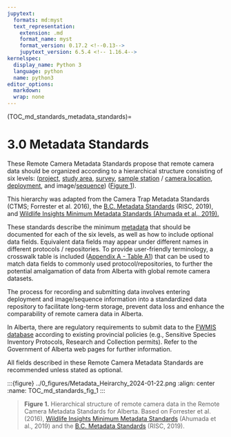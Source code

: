 ```yaml
---
jupytext:
  formats: md:myst
  text_representation:
    extension: .md
    format_name: myst
    format_version: 0.17.2 <!--0.13-->
    jupytext_version: 6.5.4 <!-- 1.16.4-->
kernelspec:
  display_name: Python 3
  language: python
  name: python3
editor_options: 
  markdown: 
  wrap: none
---
```

<style>
  .bd-main .bd-content .bd-article-container {
      max-width: 80%;  /* default is 60em */
    }
</style>
(TOC_md_standards_metadata_standards)=
# 3.0 Metadata Standards

These Remote Camera Metadata Standards propose that remote camera data should be organized according to a hierarchical structure consisting of six levels: ([project](#project), [study area](#study_area), [survey](#survey), [sample station](#sample_station) / [camera location](#camera_location), [deployment](#deployment), and image/[sequence](#sequence)) ([Figure 1](#TOC_md_standards_fig_1)).

This hierarchy was adapted from the Camera Trap Metadata Standards (CTMS; Forrester et al. 2016), the [B.C. Metadata Standards](https://www2.gov.bc.ca/assets/gov/environment/natural-resource-stewardship/nr-laws-policy/risc/wcmp_v1.pdf) (RISC, 2019), and [Wildlife Insights Minimum Metadata Standards (Ahumada et al., 2019).](https://docs.google.com/spreadsheets/d/1Jg-WybmVeGlWGrbPpwuwJCgranOV1r3M_LrzELttfK0/edit#gid=412365965)

These standards describe the minimum [metadata](#metadata) that should be documented for each of the six levels, as well as how to include optional data fields. Equivalent data fields may appear under different names in different protocols / repositories. To provide user-friendly terminology, a crosswalk table is included ([Appendix A - Table A1](/2_metadata-standards/2_13.0_AppendixA.md#TOC_md_standards_table_a1)) that can be used to match data fields to commonly used protocol/repositories, to further the potential amalgamation of data from Alberta with global remote camera datasets.

The process for recording and submitting data involves entering deployment and image/sequence information into a standardized data repository to facilitate long-term storage, prevent data loss and enhance the comparability of remote camera data in Alberta.

In Alberta, there are regulatory requirements to submit data to the [FWMIS database](https://www.alberta.ca/fisheries-and-wildlife-management-information-system-overview.aspx) according to existing provincial policies (e.g., Sensitive Species Inventory Protocols, Research and Collection permits). Refer to the Government of Alberta web pages for further information.

All fields described in these Remote Camera Metadata Standards are recommended unless stated as optional.

:::{figure} ../0_figures/Metadata_Heirarchy_2024-01-22.png
:align: center
:name: TOC_md_standards_fig_1
:::

> **Figure 1.** Hierarchical structure of remote camera data in the Remote Camera Metadata Standards for Alberta. Based on Forrester et al. (2016), [Wildlife Insights Minimum Metadata Standards](https://docs.google.com/spreadsheets/d/1Jg-WybmVeGlWGrbPpwuwJCgranOV1r3M_LrzELttfK0/edit#gid=412365965) (Ahumada et al., 2019) and the [B.C. Metadata Standards](https://www2.gov.bc.ca/assets/gov/environment/natural-resource-stewardship/nr-laws-policy/risc/wcmp_v1.pdf) (RISC, 2019).